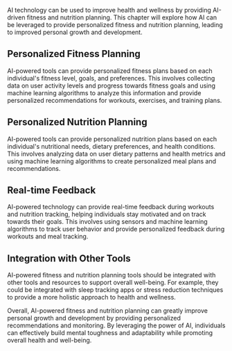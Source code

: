 
AI technology can be used to improve health and wellness by providing AI-driven fitness and nutrition planning. This chapter will explore how AI can be leveraged to provide personalized fitness and nutrition planning, leading to improved personal growth and development.

Personalized Fitness Planning
-----------------------------

AI-powered tools can provide personalized fitness plans based on each individual's fitness level, goals, and preferences. This involves collecting data on user activity levels and progress towards fitness goals and using machine learning algorithms to analyze this information and provide personalized recommendations for workouts, exercises, and training plans.

Personalized Nutrition Planning
-------------------------------

AI-powered tools can provide personalized nutrition plans based on each individual's nutritional needs, dietary preferences, and health conditions. This involves analyzing data on user dietary patterns and health metrics and using machine learning algorithms to create personalized meal plans and recommendations.

Real-time Feedback
------------------

AI-powered technology can provide real-time feedback during workouts and nutrition tracking, helping individuals stay motivated and on track towards their goals. This involves using sensors and machine learning algorithms to track user behavior and provide personalized feedback during workouts and meal tracking.

Integration with Other Tools
----------------------------

AI-powered fitness and nutrition planning tools should be integrated with other tools and resources to support overall well-being. For example, they could be integrated with sleep tracking apps or stress reduction techniques to provide a more holistic approach to health and wellness.

Overall, AI-powered fitness and nutrition planning can greatly improve personal growth and development by providing personalized recommendations and monitoring. By leveraging the power of AI, individuals can effectively build mental toughness and adaptability while promoting overall health and well-being.
